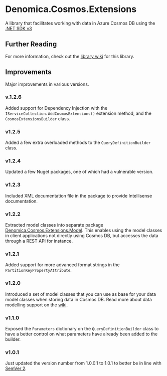 ﻿# Denomica.Cosmos.Extensions

A library that facilitates working with data in Azure Cosmos DB using the [.NET SDK v3](https://docs.microsoft.com/azure/cosmos-db/sql/sql-api-sdk-dotnet-standard)

## Further Reading

For more information, check out the [library wiki](https://github.com/Denomica/Denomica.Cosmos.Extensions/wiki) for this library.

## Improvements

Major improvements in various versions.

### v.1.2.6

Added support for Dependency Injection with the `IServiceCollection.AddCosmosExtensions()` extension method, and the `CosmosExtensionsBuilder` class.

### v1.2.5

Added a few extra overloaded methods to the `QueryDefinitionBuilder` class.

### v1.2.4

Updated a few Nuget packages, one of which had a vulnerable version.

### v1.2.3

Included XML documentation file in the package to provide Intellisense documentation.

### v1.2.2

Extracted model classes into separate package [Denomica.Cosmos.Extensions.Model](https://www.nuget.org/packages/Denomica.Cosmos.Extensions.Model). This enables using the model classes in client applications not directly using Cosmos DB, but accesses the data through a REST API for instance.

### v1.2.1

Added support for more advanced format strings in the `PartitionKeyPropertyAttribute`.

### v1.2.0

Introduced a set of model classes that you can use as base for your data model classes when storing data in Cosmos DB. Read more about data modelling support on the [wiki](https://github.com/Denomica/Denomica.Cosmos.Extensions/wiki/Data-Modelling).

### v1.1.0

Exposed the `Parameters` dictionary on the `QueryDefinitionBuilder` class to have a better control on what parameters have already been added to the builder.

### v1.0.1

Just updated the version number from 1.0.0.1 to 1.0.1 to better be in line with [SemVer 2](https://semver.org/).





